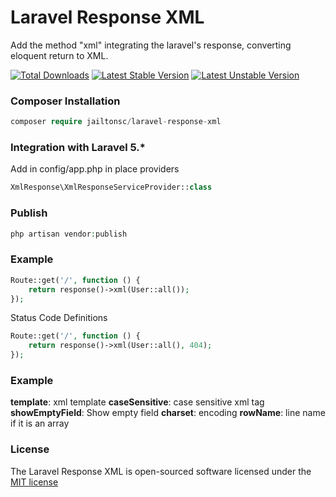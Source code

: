 # Laravel Response XML
Add the  method "xml" integrating the laravel's response, converting eloquent return to XML.

[![Total Downloads](https://poser.pugx.org/jailtonsc/laravel-response-xml/d/total.svg)](https://packagist.org/packages/jailtonsc/laravel-response-xml)
[![Latest Stable Version](https://poser.pugx.org/jailtonsc/laravel-response-xml/v/stable.svg)](https://packagist.org/packages/jailtonsc/laravel-response-xml)
[![Latest Unstable Version](https://poser.pugx.org/jailtonsc/laravel-response-xml/v/unstable.svg)](https://packagist.org/packages/jailtonsc/laravel-response-xml)

### Composer Installation

```php
composer require jailtonsc/laravel-response-xml
```

### Integration with Laravel 5.*

Add in config/app.php in place providers

```php
XmlResponse\XmlResponseServiceProvider::class
```

### Publish

```php
php artisan vendor:publish
```

### Example
```php
Route::get('/', function () {
    return response()->xml(User::all());
});
```

Status Code Definitions

```php
Route::get('/', function () {
    return response()->xml(User::all(), 404);
});
```

### Example

**template**: xml template
**caseSensitive**: case sensitive xml tag
**showEmptyField**: Show empty field
**charset**: encoding
**rowName**: line name if it is an array


### License

The Laravel Response XML is open-sourced software licensed under the [MIT license](http://opensource.org/licenses/MIT)
